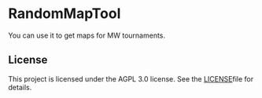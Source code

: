 # RandomMapTool
You can use it to get maps for MW tournaments.

## License

This project is licensed under the AGPL 3.0 license. See the [LICENSE](https://github.com/MWCT-Technicalization-Organization/RandomMapTool/blob/main/LICENSE)file for details.
